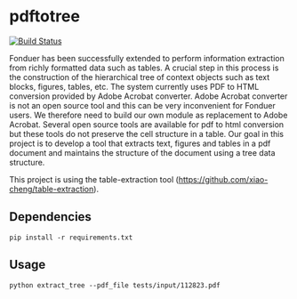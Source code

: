 # pdftotree
[![Build Status](https://travis-ci.com/HazyResearch/pdftotree.svg?token=T3shSHjcJk8kMbzHEY7Z&branch=master)](https://travis-ci.com/HazyResearch/pdftotree)

Fonduer has been successfully extended to perform information extraction from
richly formatted data such as tables. A crucial step in this process is the
construction of the hierarchical tree of context objects such as text blocks,
figures, tables, etc. The system currently uses PDF to HTML conversion provided
by Adobe Acrobat converter. Adobe Acrobat converter is not an open source tool
and this can be very inconvenient for Fonduer users. We therefore need to build
our own module as replacement to Adobe Acrobat. Several open source tools are
available for pdf to html conversion but these tools do not preserve the cell
structure in a table. Our goal in this project is to develop a tool that
extracts text, figures and tables in a pdf document and maintains the structure
of the document using a tree data structure.

This project is using the table-extraction tool
(https://github.com/xiao-cheng/table-extraction).

## Dependencies

```pip install -r requirements.txt```

## Usage

```
python extract_tree --pdf_file tests/input/112823.pdf
```
